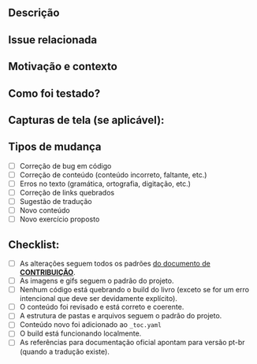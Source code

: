 <!--- Providencie uma descrição das alterações no título acima -->

## Descrição
<!--- Descreva suas sugestões em detalhes -->

## Issue relacionada
<!--- Este projeto só aceita pull requests relacionados a issues abertas -->
<!--- Se está sugerindo uma nova funcionalidade ou alteração, por favor, discuta antes na issue -->
<!--- Se está corrigindo um bug, deve haver uma issue descrevendo o problema com os passos para reproduzi-lo -->
<!--- Coloque o link da issue aqui: -->

## Motivação e contexto
<!--- Por que essa mudança é necessária? Que problema ela resolve? -->

## Como foi testado?
<!--- Descreva detalhadamente como você testou suas alterações. -->
<!--- Inclua detalhes do build local do livro para verificar como 
<!--- sua alteração afetará o livro já disponibilizado -->

## Capturas de tela (se aplicável):

## Tipos de mudança
<!--- Que tipo de mudança o seu código introduz? Coloque um `x` em todas as caixas que se aplicam: -->
- [ ] Correção de bug em código
- [ ] Correção de conteúdo (conteúdo incorreto, faltante, etc.)
- [ ] Erros no texto (gramática, ortografia, digitação, etc.)
- [ ] Correção de links quebrados
- [ ] Sugestão de tradução
- [ ] Novo conteúdo
- [ ] Novo exercício proposto

## Checklist:
<!--- Revise os pontos a seguir e marque com um `x` todos que se aplicam: -->
<!--- Se tiver dúvidas sobre qualquer item, não hesite em perguntar. Estamos aqui para ajudar! -->
- [ ] As alterações seguem todos os padrões [do documento de **CONTRIBUIÇÃO**](./../../CONTRIBUTING.md).
- [ ] As imagens e gifs seguem o padrão do projeto.
- [ ] Nenhum código está quebrando o build do livro (exceto se for um erro intencional que deve ser devidamente explícito).
- [ ] O conteúdo foi revisado e está correto e coerente.
- [ ] A estrutura de pastas e arquivos seguem o padrão do projeto.
- [ ] Conteúdo novo foi adicionado ao `_toc.yaml`
- [ ] O build está funcionando localmente.
- [ ] As referências para documentação oficial apontam para versão pt-br (quando a tradução existe).
